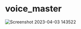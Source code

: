 # voice_master
![Screenshot 2023-04-03 143522](https://user-images.githubusercontent.com/83897459/229465188-bf397deb-5456-4633-aa85-78a982db70de.png)

